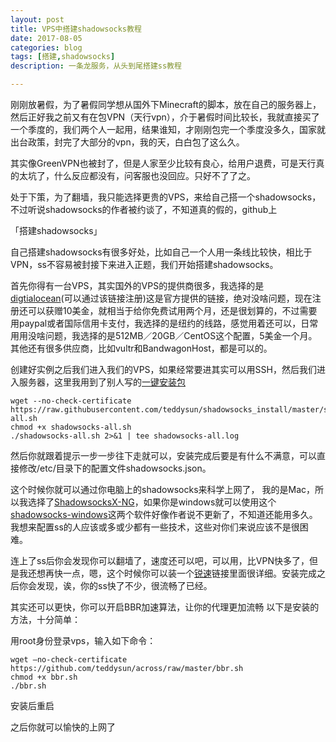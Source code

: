```yaml
---
layout: post
title: VPS中搭建shadowsocks教程
date: 2017-08-05
categories: blog
tags: [搭建,shadowsocks]
description: 一条龙服务，从头到尾搭建ss教程

---
```



刚刚放暑假，为了暑假同学想从国外下Minecraft的脚本，放在自己的服务器上，然后正好我之前又有在包VPN（天行vpn），介于暑假时间比较长，我就直接买了一个季度的，我们两个人一起用，结果谁知，才刚刚包完一个季度没多久，国家就出台政策，封完了大部分的vpn，我的天，白白包了这么久。

其实像GreenVPN也被封了，但是人家至少比较有良心，给用户退费，可是天行真的太坑了，什么反应都没有，问客服也没回应。只好不了了之。

处于下策，为了翻墙，我只能选择更贵的VPS，来给自己搭一个shadowsocks，不过听说shadowsocks的作者被约谈了，不知道真的假的，github上

「搭建shadowsocks」

自己搭建shadowsocks有很多好处，比如自己一个人用一条线比较快，相比于VPN，ss不容易被封接下来进入正题，我们开始搭建shadowsocks。

首先你得有一台VPS，其实国外的VPS的提供商很多，我选择的是[digtialocean](https://m.do.co/c/35263bfe06ce)(可以通过该链接注册)这是官方提供的链接，绝对没啥问题，现在注册还可以获赠10美金，就相当于给你免费试用两个月，还是很划算的，不过需要用paypal或者国际信用卡支付，我选择的是纽约的线路，感觉用着还可以，日常用用没啥问题，我选择的是512MB／20GB／CentOS这个配置，5美金一个月。其他还有很多供应商，比如vultr和BandwagonHost，都是可以的。

创建好实例之后我们进入我们的VPS，如果经常要进其实可以用SSH，然后我们进入服务器，这里我用到了别人写的[一键安装包](https://shadowsocks.be/11.html)

```
wget --no-check-certificate https://raw.githubusercontent.com/teddysun/shadowsocks_install/master/shadowsocks-all.sh
chmod +x shadowsocks-all.sh
./shadowsocks-all.sh 2>&1 | tee shadowsocks-all.log
```

然后你就跟着提示一步一步往下走就可以，安装完成后要是有什么不满意，可以直接修改/etc/目录下的配置文件shadowsocks.json。

这个时候你就可以通过你电脑上的shadowsocks来科学上网了，
我的是Mac，所以我选择了[ShadowsocksX-NG](https://github.com/shadowsocks/ShadowsocksX-NG)，如果你是windows就可以使用这个[shadowsocks-windows](https://github.com/shadowsocks/shadowsocks-windows)这两个软件好像作者说不更新了，不知道还能用多久。我想来配置ss的人应该或多或少都有一些技术，这些对你们来说应该不是很困难。

连上了ss后你会发现你可以翻墙了，速度还可以吧，可以用，比VPN快多了，但是我还想再快一点，嗯，这个时候你可以装一个[锐速](https://www.zhangchaoquan.com/index.php/linux/serverspeeder.html)链接里面很详细。安装完成之后你会发现，诶，你的ss快了不少，很流畅了已经。

其实还可以更快，你可以开启BBR加速算法，让你的代理更加流畅
以下是安装的方法，十分简单：

用root身份登录vps，输入如下命令：
```
wget –no-check-certificate https://github.com/teddysun/across/raw/master/bbr.sh
chmod +x bbr.sh
./bbr.sh
```

安装后重启

之后你就可以愉快的上网了









